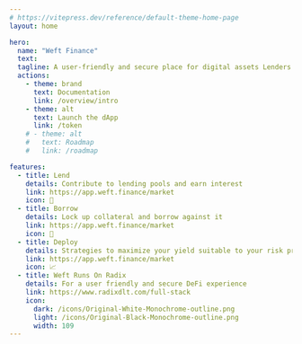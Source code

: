 ```yaml
---
# https://vitepress.dev/reference/default-theme-home-page
layout: home

hero:
  name: "Weft Finance"
  text: 
  tagline: A user-friendly and secure place for digital assets Lenders and Borrowers
  actions:
    - theme: brand
      text: Documentation
      link: /overview/intro
    - theme: alt
      text: Launch the dApp
      link: /token
    # - theme: alt
    #   text: Roadmap
    #   link: /roadmap

features:
  - title: Lend
    details: Contribute to lending pools and earn interest
    link: https://app.weft.finance/market
    icon: 💸
  - title: Borrow
    details: Lock up collateral and borrow against it
    link: https://app.weft.finance/market
    icon: 🤝
  - title: Deploy
    details: Strategies to maximize your yield suitable to your risk profile
    link: https://app.weft.finance/market
    icon: 📈
  - title: Weft Runs On Radix
    details: For a user friendly and secure DeFi experience
    link: https://www.radixdlt.com/full-stack
    icon: 
      dark: /icons/Original-White-Monochrome-outline.png
      light: /icons/Original-Black-Monochrome-outline.png
      width: 109
---
```


